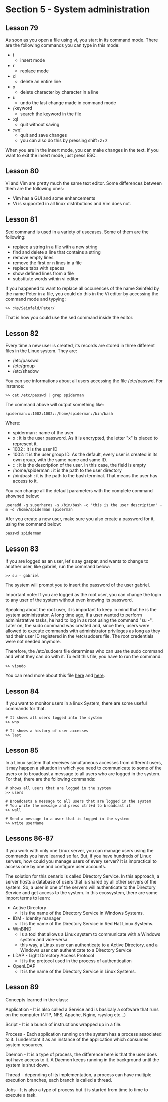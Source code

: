 # **Section 5 - System administration**

## **Lesson 79**
As soon as you open a file using vi, you start in its command mode. There are the following commands you can type in this mode:

- i
    - insert mode
- r
    - replace mode
- d
    - delete an entire line
- x
    - delete character by character in a line
- u
    - undo the last change made in command mode
- /keyword
    - search the keyword in the file
- :q!
    - quit without saving
- :wq! 
    - quit and save changes
    - you can also do this by pressing shift+z+z

When you are in the insert mode, you can make changes in the text.
If you want to exit the insert mode, just press ESC.

## **Lesson 80**
Vi and Vim are pretty much the same text editor. Some differences between them are the following ones:

- Vim has a GUI and some enhancements
- Vi is supported in all linux distributions and Vim does not.

## **Lesson 81**
Sed command is used in a variety of usecases. Some of them are the following:

- replace a string in a file with a new string
- find and delete a line that contains a string
- remove empty lines
- remove the first or n lines in a file
- replace tabs with spaces
- show defined lines from a file
- substitute words within vi editor

If you happened to want to replace all occurences of the name Seinfeld by the name Peter in a file, you could do this in the Vi editor by accessing the command mode and typying:

```
>> :%s/Seinfeld/Peter/
```

That is how you could use the sed command inside the editor.

## **Lesson 82**
Every time a new user is created, its records are stored in three different files in the Linux system. They are:

- /etc/passwd
- /etc/group
- /etc/shadow

You can see informations about all users accessing the file /etc/passwd. For instance:

```
>> cat /etc/passwd | grep spiderman
```

The command above will output something like:

```
spiderman:x:1002:1002::/home/spiderman:/bin/bash
```

Where:

- spiderman : name of the user
- x : it is the user password. As it is encrypted, the letter "x" is placed to represent it.
- 1002 : it is the user ID
- 1002: it is the user group ID. As the default, every user is created in its own group, with the same name and same ID.
- :: : it is the description of the user. In this case, the field is empty
- /home/spiderman : it is the path to the user directory
- /bin/bash : it is the path to the bash terminal. That means the user has access to it.

You can change all the default parameters with the complete command showned below:

```
useradd -g superheros -s /bin/bash -c "this is the user description" -m -d /home/spiderman spiderman
```

Afer you create a new user, make sure you also create a password for it, using the command below:

```
passwd spiderman
```

## **Lesson 83**
If you are logged as an user, let's say gaspar, and wants to change to another user, like gabriel, run the command below:

```
>> su - gabriel
```

The system will prompt you to insert the password of the user gabriel.

Important note: If you are logged as the root user, you can change the login to any user of the system without even knowing its password.

Speaking about the root user, it is important to keep in mind that he is the system administrator. A long time ago, if a user wanted to perform administrative tasks, he had to log in as root using the command "su -". Later on, the sudo command was created and, since then, users were allowed to execute commands with administrator privileges as long as they had their user ID registered in the /etc/sudoers file. The root credentials were not needed anymore. 

Therefore, the /etc/sudoers file determines who can use the sudo command and what they can do with it.
To edit this file, you have to run the command:

```
>> visudo
```

You can read more about this file [here](https://www.digitalocean.com/community/tutorials/how-to-edit-the-sudoers-file#:~:text=The%20visudo%20command%20opens%20a,with%20the%20vi%20text%20editor.) and [here](https://unix.stackexchange.com/questions/291454/difference-between-sudo-user-and-root-user#:~:text=1%20Answer&text=Executive%20summary%3A%20%22root%22%20is,users%20to%20perform%20administrative%20tasks.&text=Root%20can%20access%20any%20file,call%2C%20and%20modify%20any%20setting.).

## **Lesson 84**
If you want to monitor users in a linux System, there are some useful commands for that.

```
# It shows all users logged into the system 
>> who
``` 

```
# It shows a history of user accesses
>> last
```

## **Lesson 85**
In a Linux system that receives simultaneous accesses from different users, it may happen a situation in which you need to communicate to some of the users or to broadcast a message to all users who are logged in the system. For that, there are the following commands:

```
# shows all users that are logged in the system
>> users
```

```
# Broadcasts a message to all users that are logged in the system
# You write the message and press ctrl+d to broadcast it
>> wall
```

```
# Send a message to a user that is logged in the system
>> write userName

```

## **Lessons 86-87**
If you work with only one Linux server, you can manage users using the commands you have learned so far. 
But, if you have hundreds of Linux servers, how could you manage users of every server? It is impractical to access one by one and configure user accounts.

The solution for this cenario is called Directory Service. In this approach, a server hosts a database of users that is shared by all other servers of the system. So, a user in one of the servers will authenticate to the Directory Service and get access to the system.
In this ecossystem, there are some import terms to learn:

- Active Directory
    - It is the name of the Directory Service in Windows Systems.
- IDM - Identity manager
    -  It is the name of the Directory Service in Red Hat Linux Systems.
- WinBIND 
    - Is a tool that allows a Linux system to communicate with a Windows system and vice-versa.
    - this way, a Linux user can authenticate to a Active Directory, and a Windows user can authenticate to a Directory Service
- LDAP - Light Directory Access Protocol
    - It is the protocol used in the process of authentication
- OpenLDAP
    - It is the name of the Directory Service in Linux Systems.


## **Lesson 89**
Concepts learned in the class:

Application - It is also called a Service and is basicaly a software that runs on the computer (NTP, NFS, Apache, Nginx, rsyslog etc...)

Script - It is a bunch of instructions wrapped up in a file.

Process - Each application running on the system has a process associated to it. I understant it as an instance of the application which consumes system resources.

Daemon - It is a type of process, the difference here is that the user does not have access to it. A Daemon keeps running in the background until the system is shut down.

Thread - depending of its implementation, a process can have multiple execution branches, each branch is called a thread.

Jobs - It is also a type of process but it is started from time to time to execute a task.




